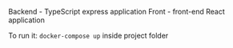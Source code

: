 Backend - TypeScript express application
Front - front-end React application

To run it:
`docker-compose up` inside project folder
